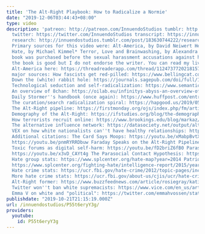 ```yaml
---
title: 'The Alt-Right Playbook: How to Radicalize a Normie'
date: "2019-12-06T03:44:43+08:00"
type: video
description: 'patreon: http://patreon.com/InnuendoStudios tumblr: http://innuendostudios.tumblr.com
  twitter: https://twitter.com/InnuendoStudios transcript: https://innuendostudios.tumblr.com/post/188501365677/heres-how-to-radicalize-a-normie-a-video-essay
  research: http://innuendostudios.tumblr.com/post/183630744222/research-masterpost
  Primary sources for this video were: Alt-America, by David Neiwert Healing from
  Hate, by Michael Kimmel* Terror, Love and Brainwashing, by Alexandra Stein *Kimmel''s
  book was purchased before the sexual harassment accusations against him were made;
  the book is good but I do not endorse the writer. You can read my livetweets on
  Alt-America here: https://threadreaderapp.com/thread/1124737720218157056.html Other
  major sources: How fascists get red-pilled: https://www.bellingcat.com/news/americas/2018/10/11/memes-infowars-75-fascist-activists-red-pilled/
  Down the (white) rabbit hole: https://journals.sagepub.com/doi/full/10.1177/0894439314555329
  Technological seduction and self-radicalization: https://www.semanticscholar.org/paper/Technological-seduction-and-self-radicalization-Alfano-Carter/72789500d71e2f7ed5cea70e363dd7f8eaa9e1de
  An overview of 8chan: https://oilab.eu/infinitys-abyss-an-overview-of-8chan/ The
  Daily Stormer''s handbook (once again): https://www.huffpost.com/entry/daily-stormer-nazi-style-guide_n_5a2ece19e4b0ce3b344492f2
  The curation/search radicalization spiral: https://hapgood.us/2019/05/07/the-curation-search-radicalization-spiral/
  The Alt-Right pipeline: https://firstmonday.org/ojs/index.php/fm/article/view/10108/7920
  Demography of the Alt-Right: https://ifstudies.org/blog/the-demography-of-the-alt-right
  How terrorists recruit online: https://www.brookings.edu/blog/markaz/2015/11/09/how-terrorists-recruit-online-and-how-to-stop-it/
  The alternative influence network: https://datasociety.net/output/alternative-influence/
  VEX on how white nationalists can''t have healthy relationships: https://twitter.com/vexwerewolf/status/982621789359624192
  Additional citations: The Card Says Moops: https://youtu.be/xMabpBvtXr4 The PewDiePipeline:
  https://youtu.be/pnmRYRRDbuw Faraday Speaks on the Alt-Right Pipeline: https://youtu.be/sfLa64_zLrU
  Toxic forums as digital self-harm: https://youtu.be/fD2briZ6fB0 Parasocial relationships:
  https://youtu.be/x3vD_CAYt4g The Parasocial Contact Hypothesis: https://cmsw.mit.edu/wp/wp-content/uploads/2014/05/The-Parasocial-Contact-Hypothesis.pdf
  Hate group stats: https://www.splcenter.org/hate-map?year=2014 Patriot group stats:
  https://www.splcenter.org/fighting-hate/intelligence-report/2015/year-hate-and-extremism-0
  Hate crime stats: https://ucr.fbi.gov/hate-crime/2012/topic-pages/incidents-and-offenses/incidentsandoffenses_final
  More hate crime stats: https://ucr.fbi.gov/about-us/cjis/ucr/hate-crime/2014/topic-pages/incidentsandoffenses_final
  Alt-Right former: https://www.buzzfeednews.com/article/rosiegray/katie-mchugh Why
  Twitter won''t ban white supremacists: https://www.vice.com/en_us/article/a3xgq5/why-wont-twitter-treat-white-supremacy-like-isis-because-it-would-mean-banning-some-republican-politicians-too
  Emma V on white and "political": https://twitter.com/emmahvossen/status/1138841342921060354'
publishdate: "2019-10-21T21:15:19.000Z"
url: /innuendostudios/P55t6eryY3g/
providers:
  youtube:
    id: P55t6eryY3g
---
```

